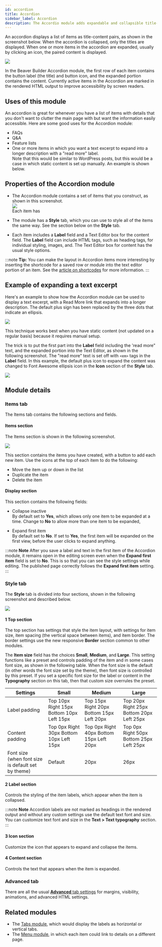 ```yaml
---
id: accordion
title: Accordion
sidebar_label: Accordion
description: The Accordio module adds expandable and collapsible title-content pairs. This module works well for content such as FAQs, Q&A, feature lists.
---
```


An accordion displays a list of items as title-content pairs, as shown in the
screenshot below. When the accordion is collapsed, only the titles are
displayed. When one or more items in the accordion are expanded, usually by
clicking an icon, the paired content is displayed.

![](/img/accordion-1.png)

In the Beaver Builder Accordion module, the first row of each item contains
the button label (the title) and button icon, and the expanded portion
contains the content. Currently active items in the Accordion are marked in
the rendered HTML output to improve accessibility by screen readers.

## Uses of this module

An accordion is great for whenever you have a list of items with details that
you don't want to clutter the main page with but want the information easily
accessible. Here are some good uses for the Accordion module:

  * FAQs
  * Q&A
  * Feature lists
  * One or more items in which you want a text excerpt to expand into a longer description with a "read more" label.  
Note that this would be similar to WordPress posts, but this would be a case
in which static content is set up manually. An example is shown below.

##  Properties of the Accordion module

  * The Accordion module contains a set of items that you construct, as shown in this screenshot.  
![](/img/accordion-2.png)  
Each item has

  * The module has a **Style** tab, which you can use to style all of the items the same way. See the section below on the **Style** tab.
  * Each item includes a **Label** field and a Text Editor box for the content field. The **Label** field can include HTML tags, such as heading tags, for individual styling, images, and. The Text Editor box for content has the usual style options.

:::note **Tip:**
You can make the layout in Accordion items more interesting by
inserting the shortcode for a saved row or module into the text editor portion
of an item. See the [article on shortcodes](/beaver-builder/advanced-builder-techniques/shortcodes/use-shortcodes-in-your-layouts.md) for more information.
:::

## Example of expanding a text excerpt

Here's an example to show how the Accordion module can be used to display a
text excerpt, with a Read More link that expands into a longer description.
The default plus sign has been replaced by the three dots that indicate an
ellipsis.

![](/img/accordion-3.gif)

This technique works best when you have static content (not updated on a
regular basis) because it requires manual setup.

The trick is to put the first part into the **Label** field including the
'read more" text, and the expanded portion into the Text Editor, as shown in
the following screenshot. The "read more" text is set off with `<em>` tags in
the **Label** field. In this example, the default plus icon to expand the
content was changed to Font Awesome ellipsis icon in the **Icon** section of
the **Style** tab.

![](/img/accordion-4.png)

## Module details

### Items tab

The Items tab contains the following sections and fields.

#### Items section

The Items section is shown in the following screenshot.

![](/img/accordion-5.png)

This section contains the items you have created, with a button to add each
new item. Use the icons at the top of each item to do the following:

  * Move the item up or down in the list
  * Duplicate the item
  * Delete the item

#### Display section

This section contains the following fields:

  * Collapse inactive  
By default set to **Yes**, which allows only one item to be expanded at a
time. Change to **No** to allow more than one item to be expanded,

  * Expand first item  
By default set to **No**. If set to **Yes**, the first item will be expanded
on the first view, before the user clicks to expand anything.

:::note **Note**
After you save a label and text in the first item of the Accordion
module, it remains open in the editing screen even when the **Expand first
item** field is set to **No**. This is so that you can see the style settings
while editing. The published page correctly follows the **Expand first item**
setting.
:::

### Style tab

The **Style** tab is divided into four sections, shown in the following
screenshot and described below.

![](/img/accordion-6.png)

#### 1 Top section

The top section has settings that style the item layout, with settings for
item size, item spacing (the vertical space between items), and item border.
The border settings use the new responsive **Border** section common to other
modules.

The **Item size** field has the choices **Small**, **Medium**, and
**Large**. This setting functions like a preset and controls padding of the
item and in some cases font size, as shown in the following table. When the
font size is the default (in other words the font size set by the theme), then
font size is controlled by this preset. If you set a specific font size for
the label or content in the **Typography** section on this tab, then that
custom size overrules the preset.

Settings  |  Small  |  Medium  |  Large  
---|---|---|---  
Label padding  |  Top 10px Right 15px Bottom 10px Left 15px  |  Top 15px Right 20px Bottom 15px Left 20px  |  Top 20px Right 25px Bottom 20px Left 25px  
Content padding  |  Top 0px Right 30px Bottom 10px Left 15px  |  Top 0px Right 40px Bottom 15px Left 20px  |  Top 0px Right 50px Bottom 25px Left 25px  
Font size (when font size is default set by theme)  |  Default  |  20px  | 26px  

#### **2 Label** section

Controls the styling of the item labels, which appear when the item is
collapsed.

:::note **Note**
Accordion labels are not marked as headings in the rendered output
and without any custom settings use the default text font and size. You can
customize text font and size in the **Text > Text typography** section.
:::

####  **3 Icon** section

Customize the icon that appears to expand and collapse the items.

####  **4 Content** section

Controls the text that appears when the item is expanded.

### Advanced tab

There are all the usual [**Advanced** tab settings](/beaver-builder/layouts/advanced-tab-rows-columns-modules.md) for margins, visibility, animations, and advanced HTML settings.

## Related modules

  * The [Tabs module](/beaver-builder/layouts/modules/tabs/tabs.md), which would display the labels as horizontal or vertical tabs.
  * The [Menu module](/beaver-builder/layouts/modules/menu/menu.md), in which each item could link to details on a different page.
